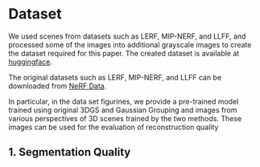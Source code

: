 # Dataset
We used scenes from datasets such as LERF, MIP-NERF, and LLFF, and processed some of the images into additional grayscale images to create the dataset required for this paper. The created dataset is available at [huggingface](https://huggingface.co/datasets/wfysu/GaussianExtracting/tree/main).

The original datasets such as LERF, MIP-NERF, and LLFF can be downloaded from [NeRF Data](https://drive.google.com/drive/folders/128yBriW1IG_3NJ5Rp7APSTZsJqdJdfc1).

In particular, in the data set figurines, we provide a pre-trained model trained using original 3DGS and Gaussian Grouping and images from various perspectives of 3D scenes trained by the two methods. These images can be used for the evaluation of reconstruction quality

## 1. Segmentation Quality

